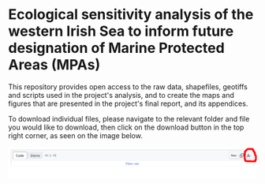 # Ecological sensitivity analysis of the western Irish Sea to inform future designation of Marine Protected Areas (MPAs)
This repository provides open access to the raw data, shapefiles, geotiffs and scripts used in the project's analysis, and to create the maps and figures that are presented in the project's final report, and its appendices.

To download individual files, please navigate to the relevant folder and file you would like to download, then click on the download button in the top right corner, as seen on the image below.

![download_instructions](https://github.com/IrishMarineInstitute/irish_sea_sensitivity_analysis/blob/main/download_instructions.PNG)


